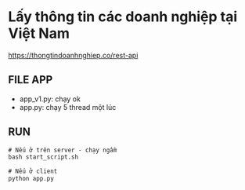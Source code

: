 # Lấy thông tin các doanh nghiệp tại Việt Nam

https://thongtindoanhnghiep.co/rest-api
## FILE APP
- app_v1.py: chạy ok
- app.py: chạy 5 thread một lúc

## RUN
```cmd
# Nếu ở trên server - chạy ngầm
bash start_script.sh

# Nếu ở client
python app.py
```